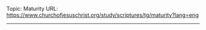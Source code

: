 Topic: Maturity
URL: https://www.churchofjesuschrist.org/study/scriptures/tg/maturity?lang=eng

---

